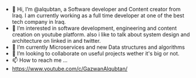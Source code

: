 - 👋 Hi, I’m @alqubtan, a Software developer and Content creator from Iraq. I am currently working as a full time developer at one of the best tech company in Iraq.
- 👀 I’m interested in software development, engineering and content creation on youtube platform. also i like to talk about system design and architecture on linked in and twitter.
- 🌱 I’m currently Microservices and new Data structures and algorithms
- 💞️ I’m looking to collaborate on useful projects wether it's big or not.
- 📫 How to reach me ...
- https://www.youtube.com/c/GazwanAlqubtan/

<!---
alqubtan/alqubtan is a ✨ special ✨ repository because its `README.md` (this file) appears on your GitHub profile.
You can click the Preview link to take a look at your changes.
--->
